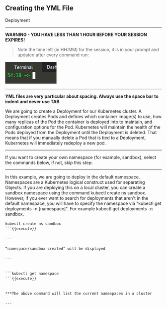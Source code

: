 ## Creating the YML File
 Deployment

---

**WARNING - YOU HAVE LESS THAN 1 HOUR BEFORE YOUR SESSION EXPIRES!**

>Note the time left (in HH:MM) for the session, it is in your prompt and updated after every command run:

![Terminal Time Remaining](./assets/term-expire.png)

---

**YML files are very particular about spacing. Always use the space bar to indent and never use TAB**


We are going to create a Deployment for our Kubernetes cluster. A Deployment creates Pods and defines which container image(s) to use, how many replicas of the Pod the container is deployed into to maintain, and configuration options for the Pod. Kubernetes will maintain the health of the Pods deployed from the Deployment until the Deployment is deleted. That means that if you manually delete a Pod that is tied to a Deployment, Kubernetes will immediately redeploy a new pod.

---

If you want to create your own namespace (for example, sandbox), select the commands below, if not, skip this step:

---

In this example, we are going to deploy in the default namespace. Namespaces are a Kubernetes logical construct used for separating Objects. If you are deploying this on a local cluster, you can create a sandbox namespace using the command kubectl create ns sandbox. However, if you ever want to search for deployments that aren't in the default namespace, you will have to specify the namespace via "kubectl get deployments -n [namespace]". For example kubectl get deployments -n sandbox.

```
kubectl create ns sandbox
```{{execute}}

---

“namespace/sandbox created” will be displayed

---


```kubectl get namespace
```{{execute}}


***The above command will list the current namespaces in a cluster

---
